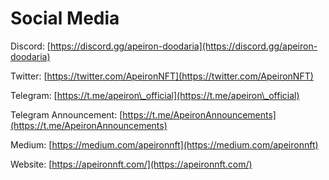 # Social Media

Discord: [https://discord.gg/apeiron-doodaria](https://discord.gg/apeiron-doodaria)

Twitter: [https://twitter.com/ApeironNFT](https://twitter.com/ApeironNFT)

Telegram: [https://t.me/apeiron\_official](https://t.me/apeiron\_official)

Telegram Announcement: [https://t.me/ApeironAnnouncements](https://t.me/ApeironAnnouncements)

Medium: [https://medium.com/apeironnft](https://medium.com/apeironnft)

Website: [https://apeironnft.com/](https://apeironnft.com/)
